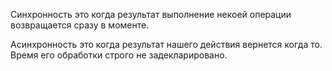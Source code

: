 
Синхронность это когда результат выполнение некоей операции возвращается сразу в моменте. 

Асинхронность это когда результат нашего действия вернется когда то. Время его обработки строго не задекларировано.
